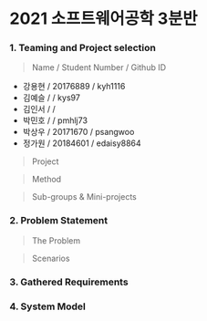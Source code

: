 # 2021 소프트웨어공학 3분반

### 1. Teaming and Project selection
> Name / Student Number / Github ID
- 강용현 / 20176889 / kyh1116
- 김예슬 /  / kys97
- 김인서 /  / 
- 박민호 /  / pmhlj73
- 박상우 / 20171670 / psangwoo
- 정가원 / 20184601 / edaisy8864

> Project

> Method

> Sub-groups & Mini-projects

### 2. Problem Statement
> The Problem
  
> Scenarios


### 3. Gathered Requirements

### 4. System Model
